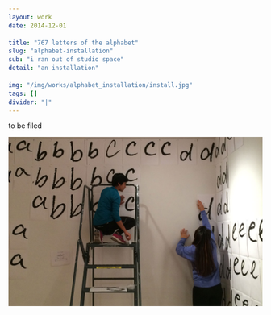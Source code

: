 ```yaml
---
layout: work
date: 2014-12-01

title: "767 letters of the alphabet"
slug: "alphabet-installation"
sub: "i ran out of studio space"
detail: "an installation"

img: "/img/works/alphabet_installation/install.jpg"
tags: []
divider: "|"
---
```


to be filed

![alphabet install](/img/works/alphabet_installation/install.jpg)
